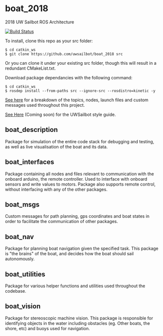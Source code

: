 # boat_2018
2018 UW Sailbot ROS Architecture

[![Build Status](https://travis-ci.org/uwsailbot/boat_2018.svg?branch=master)](https://travis-ci.org/uwsailbot/boat_2018)


To install, clone this repo as your src folder:

	$ cd catkin_ws
	$ git clone https://github.com/uwsailbot/boat_2018 src

Or you can clone it under your existing src folder, though this will result in a redundant CMakeList.txt.

Download package dependancies with the following command:

	$ cd catkin_ws
	$ rosdep install --from-paths src --ignore-src --rosdistro=kinetic -y

[See here](https://docs.google.com/spreadsheets/d/e/2PACX-1vRJPwn2XdzYAXsQpauvrPZ5q93W5B0C67GXXE5j3xL2SomwScCGoXGPIHMnfCvfF4DZ18LwXwg1yf4g/pubhtml) for a breakdown of the topics, nodes, launch files and custom messages used throughout this project.

[See Here]() (Coming soon) for the UWSailbot style guide.

## boat_description
Package for simulation of the entire code stack for debugging and testing, as well as live visualisation of the boat and its data.

## boat_interfaces
Package containing all nodes and files relevant to communication with the onboard arduino, the remote controller. Used to interface with onboard sensors and write values to motors. Package also supports remote control, without interfacing with any of the other packages.

## boat_msgs
Custom messages for path planning, gps coordinates and boat states in order to facilitate the communication of other packages.

## boat_nav
Package for planning boat navigation given the specified task. This package is "the brains" of the boat, and decides how the boat should sail autonomously.

## boat_utilities
Package for various helper functions and utilities used throughout the codebase.

## boat_vision
Package for stereoscopic machine vision. This package is responsible for identifying objects in the water including obstacles (eg. Other boats, the shore, etc) and buoys used for navigation.
